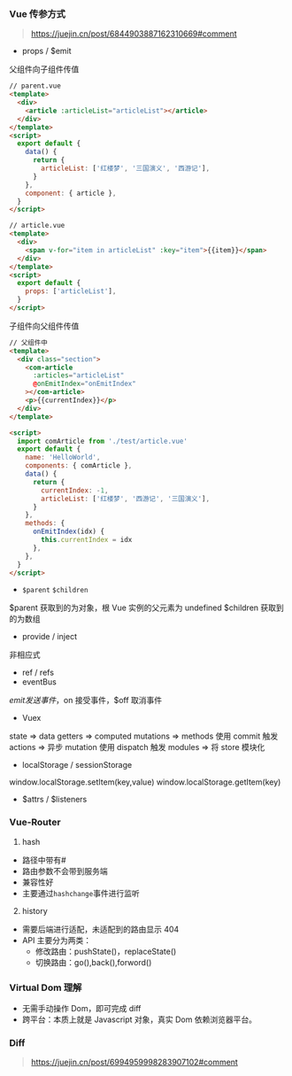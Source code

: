 ### Vue 传参方式

> https://juejin.cn/post/6844903887162310669#comment

- props / $emit

父组件向子组件传值

```html
// parent.vue
<template>
  <div>
    <article :articleList="articleList"></article>
  </div>
</template>
<script>
  export default {
    data() {
      return {
        articleList: ['红楼梦', '三国演义', '西游记'],
      }
    },
    component: { article },
  }
</script>
```

```html
// article.vue
<template>
  <div>
    <span v-for="item in articleList" :key="item">{{item}}</span>
  </div>
</template>
<script>
  export default {
    props: ['articleList'],
  }
</script>
```

子组件向父组件传值

```html
// 父组件中
<template>
  <div class="section">
    <com-article
      :articles="articleList"
      @onEmitIndex="onEmitIndex"
    ></com-article>
    <p>{{currentIndex}}</p>
  </div>
</template>

<script>
  import comArticle from './test/article.vue'
  export default {
    name: 'HelloWorld',
    components: { comArticle },
    data() {
      return {
        currentIndex: -1,
        articleList: ['红楼梦', '西游记', '三国演义'],
      }
    },
    methods: {
      onEmitIndex(idx) {
        this.currentIndex = idx
      },
    },
  }
</script>
```

- `$parent` `$children`

$parent 获取到的为对象，根 Vue 实例的父元素为 undefined
$children 获取到的为数组

- provide / inject

非相应式

- ref / refs
- eventBus

$emit发送事件，$on 接受事件，$off 取消事件

- Vuex

state => data
getters => computed
mutations => methods 使用 commit 触发
actions => 异步 mutation 使用 dispatch 触发
modules => 将 store 模块化

- localStorage / sessionStorage

window.localStorage.setItem(key,value)
window.localStorage.getItem(key)

- $attrs / $listeners

### Vue-Router

1. hash

- 路径中带有#
- 路由参数不会带到服务端
- 兼容性好
- 主要通过`hashchange`事件进行监听

2. history

- 需要后端进行适配，未适配到的路由显示 404
- API 主要分为两类：
  - 修改路由：pushState()，replaceState()
  - 切换路由：go(),back(),forword()

### Virtual Dom 理解

- 无需手动操作 Dom，即可完成 diff
- 跨平台：本质上就是 Javascript 对象，真实 Dom 依赖浏览器平台。

### Diff

> https://juejin.cn/post/6994959998283907102#comment
